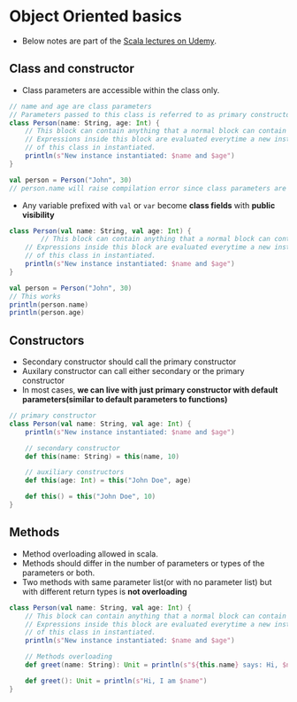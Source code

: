 # Object Oriented basics

* Below notes are part of the [Scala lectures on Udemy](https://www.udemy.com/share/1013xsCUMfd1lVR34=/).

## Class and constructor

* Class parameters are accessible within the class only.

```Scala
// name and age are class parameters
// Parameters passed to this class is referred to as primary constructor
class Person(name: String, age: Int) {
    // This block can contain anything that a normal block can contain
    // Expressions inside this block are evaluated everytime a new instance
    // of this class in instantiated.
    println(s"New instance instantiated: $name and $age")
}

val person = Person("John", 30)
// person.name will raise compilation error since class parameters are not visible outside
```

* Any variable prefixed with `val` or `var` become **class fields** with **public visibility**

```Scala
class Person(val name: String, val age: Int) {
        // This block can contain anything that a normal block can contain
    // Expressions inside this block are evaluated everytime a new instance
    // of this class in instantiated.
    println(s"New instance instantiated: $name and $age")
}

val person = Person("John", 30)
// This works
println(person.name)
println(person.age)
```

## Constructors

* Secondary constructor should call the primary constructor
* Auxilary constructor can call either secondary or the primary constructor
* In most cases, **we can live with just primary constructor with default parameters(similar to default parameters to functions)**

```Scala
// primary constructor
class Person(val name: String, val age: Int) {
    println(s"New instance instantiated: $name and $age")

    // secondary constructor
    def this(name: String) = this(name, 10)

    // auxiliary constructors
    def this(age: Int) = this("John Doe", age)

    def this() = this("John Doe", 10)
}
```

## Methods

* Method overloading allowed in scala.
* Methods should differ in the number of parameters or types of the parameters or both.
* Two methods with same parameter list(or with no parameter list) but with different return types is **not overloading**

```Scala
class Person(val name: String, val age: Int) {
    // This block can contain anything that a normal block can contain
    // Expressions inside this block are evaluated everytime a new instance
    // of this class in instantiated.
    println(s"New instance instantiated: $name and $age")

    // Methods overloading
    def greet(name: String): Unit = println(s"${this.name} says: Hi, $name")

    def greet(): Unit = println(s"Hi, I am $name")
}

```
